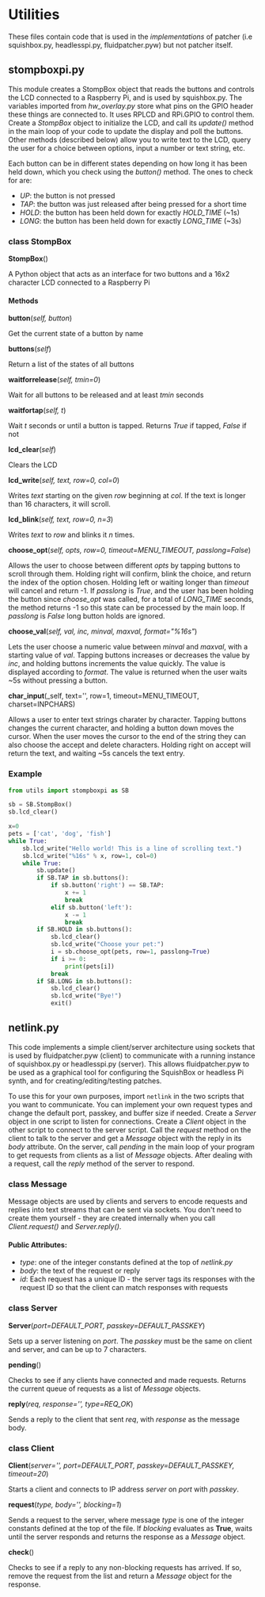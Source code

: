 # Utilities

These files contain code that is used in the _implementations_ of patcher (i.e squishbox.py, headlesspi.py, fluidpatcher.pyw) but not patcher itself.

## stompboxpi.py

This module creates a StompBox object that reads the buttons and controls the LCD connected to a Raspberry Pi, and is used by squishbox.py. The variables imported from _hw_overlay.py_ store what pins on the GPIO header these things are connected to. It uses RPLCD and RPi.GPIO to control them. Create a _StompBox_ object to initialize the LCD, and call its _update()_ method in the main loop of your code to update the display and poll the buttons. Other methods (described below) allow you to write text to the LCD, query the user for a choice between options, input a number or text string, etc.

Each button can be in different states depending on how long it has been held down, which you check using the _button()_ method. The ones to check for are:
- _UP_: the button is not pressed
- _TAP_: the button was just released after being pressed for a short time
- _HOLD_: the button has been held down for exactly _HOLD_TIME_ (~1s)
- _LONG_: the button has been held down for exactly _LONG_TIME_ (~3s)

### class StompBox

**StompBox**()

A Python object that acts as an interface for two buttons and a 16x2 character LCD connected to a Raspberry Pi

#### Methods
**button**(_self, button_)

Get the current state of a button by name

**buttons**(_self_)

Return a list of the states of all buttons

**waitforrelease**(_self, tmin=0_)

Wait for all buttons to be released and at least _tmin_ seconds

**waitfortap**(_self, t_)

Wait _t_ seconds or until a button is tapped. Returns _True_ if tapped, _False_ if not

**lcd_clear**(_self_)

Clears the LCD

**lcd_write**(_self, text, row=0, col=0_)

Writes _text_ starting on the given _row_ beginning at _col_. If the text is longer than 16 characters, it will scroll.

**lcd_blink**(_self, text, row=0, n=3_)

Writes _text_ to _row_ and blinks it _n_ times.

**choose_opt**(_self, opts, row=0, timeout=MENU_TIMEOUT, passlong=False_)

Allows the user to choose between different _opts_ by tapping buttons to scroll through them. Holding right will confirm, blink the choice, and return the index of the option chosen. Holding left or waiting longer than _timeout_ will cancel and return -1. If _passlong_ is _True_, and the user has been holding the button since _choose_opt_ was called, for a total of _LONG_TIME_ seconds, the method returns -1 so this state can be processed by the main loop. If _passlong_ is _False_ long button holds are ignored.

**choose_val**(_self, val, inc, minval, maxval, format="%16s"_)

Lets the user choose a numeric value between _minval_ and _maxval_, with a starting value of _val_. Tapping buttons increases or decreases the value by _inc_, and holding buttons increments the value quickly. The value is displayed according to _format_. The value is returned when the user waits ~5s without pressing a button.

**char_input**(_self, text='', row=1, timeout=MENU_TIMEOUT, charset=INPCHARS)

Allows a user to enter text strings charater by character. Tapping buttons changes the current character, and holding a button down moves the cursor. When the user moves the cursor to the end of the string they can also choose the accept and delete characters. Holding right on accept will return the text, and waiting ~5s cancels the text entry.

### Example

```python
from utils import stompboxpi as SB

sb = SB.StompBox()
sb.lcd_clear()

x=0
pets = ['cat', 'dog', 'fish']
while True:
    sb.lcd_write("Hello world! This is a line of scrolling text.")
    sb.lcd_write("%16s" % x, row=1, col=0)
    while True:
        sb.update()
        if SB.TAP in sb.buttons(): 
            if sb.button('right') == SB.TAP:
                x += 1
                break
            elif sb.button('left'):
                x -= 1
                break
        if SB.HOLD in sb.buttons():
            sb.lcd_clear()
            sb.lcd_write("Choose your pet:")
            i = sb.choose_opt(pets, row=1, passlong=True)
            if i >= 0:
                print(pets[i])
            break
        if SB.LONG in sb.buttons():
            sb.lcd_clear()
            sb.lcd_write("Bye!")
            exit()
```

## netlink.py

This code implements a simple client/server architecture using sockets that is used by fluidpatcher.pyw (client) to communicate with a running instance of squishbox.py or headlesspi.py (server). This allows fluidpatcher.pyw to be used as a graphical tool for configuring the SquishBox or headless Pi synth, and for creating/editing/testing patches.

To use this for your own purposes, import `netlink` in the two scripts that you want to communicate. You can implement your own request types and change the default port, passkey, and buffer size if needed. Create a _Server_ object in one script to listen for connections. Create a _Client_ object in the other script to connect to the server script. Call the _request_ method on the client to talk to the server and get a _Message_ object with the reply in its _body_ attribute. On the server, call _pending_ in the main loop of your program to get requests from clients as a list of _Message_ objects. After dealing with a request, call the _reply_ method of the server to respond.

### class Message

Message objects are used by clients and servers to encode requests and replies into text streams that can be sent via sockets. You don't need to create them yourself - they are created internally when you call _Client.request()_ and _Server.reply()_.

#### Public Attributes:
- _type_: one of the integer constants defined at the top of _netlink.py_
- _body_: the text of the request or reply
- _id_: Each request has a unique ID - the server tags its responses with the request ID so that the client can match responses with requests

### class Server

**Server**(_port=DEFAULT_PORT, passkey=DEFAULT_PASSKEY_)

Sets up a server listening on _port_. The _passkey_ must be the same on client and server, and can be up to 7 characters.
  
**pending**()

Checks to see if any clients have connected and made requests. Returns the current queue of requests as a list of _Message_ objects.

**reply**(_req, response='', type=REQ_OK_)

Sends a reply to the client that sent _req_, with _response_ as the message body.

### class Client

**Client**(_server='', port=DEFAULT_PORT, passkey=DEFAULT_PASSKEY, timeout=20_)

Starts a client and connects to IP address _server_ on _port_ with _passkey_.

**request**(_type, body='', blocking=1_)

Sends a request to the server, where message _type_ is one of the integer constants defined at the top of the file. If _blocking_ evaluates as **True**, waits until the server responds and returns the response as a _Message_ object.

**check**()

Checks to see if a reply to any non-blocking requests has arrived. If so, remove the request from the list and return a _Message_ object for the response.
